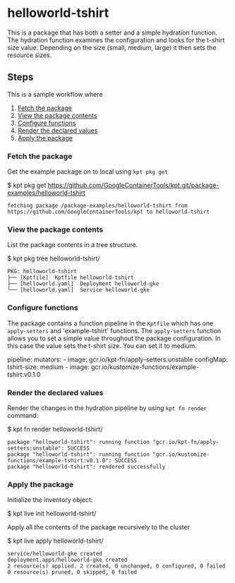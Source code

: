# helloworld-tshirt

This is a package that has both a setter and a simple hydration function.  The
hydration function examines the configuration and looks for the t-shirt size
value.  Depending on the size (small, medium, large) it then sets the 
resource sizes.

## Steps

This is a sample workflow where 

1. [Fetch the package](#fetch-the-package)
2. [View the package contents](#view-the-package-contents)
3. [Configure functions](#configure-functions)
4. [Render the declared values](#render-the-declared-values)
5. [Apply the package](#apply-the-package)

### Fetch the package

Get the example package on to local using `kpt pkg get`

  $ kpt pkg get https://github.com/GoogleContainerTools/kpt.git/package-examples/helloworld-tshirt

    fetching package /package-examples/helloworld-tshirt from https://github.com/GoogleContainerTools/kpt to helloworld-tshirt

### View the package contents

List the package contents in a tree structure.

  $ kpt pkg tree helloworld-tshirt/

    PKG: helloworld-tshirt
    ├── [Kptfile]  Kptfile helloworld-tshirt
    ├── [helloworld.yaml]  Deployment helloworld-gke
    └── [helloworld.yaml]  Service helloworld-gke

### Configure functions

The package contains a function pipeline in the `Kptfile` which has
one `apply-setters` and 'example-tshirt' functions.  The `apply-setters` 
function allows you to set a simple value throughout the package 
configuration.  In this case the value sets the t-shirt size.  You can 
set it to medium.

  pipeline:
    mutators:
      - image: gcr.io/kpt-fn/apply-setters:unstable
        configMap:
          tshirt-size: medium
      - image: gcr.io/kustomize-functions/example-tshirt:v0.1.0


### Render the declared values

Render the changes in the hydration pipeline by using `kpt fn render` command:

  $ kpt fn render helloworld-tshirt/

    package "helloworld-tshirt": running function "gcr.io/kpt-fn/apply-setters:unstable": SUCCESS
    package "helloworld-tshirt": running function "gcr.io/kustomize-functions/example-tshirt:v0.1.0": SUCCESS
    package "helloworld-tshirt": rendered successfully

### Apply the package

Initialize the inventory object:

  $ kpt live init helloworld-tshirt/

Apply all the contents of the package recursively to the cluster

  $ kpt live apply helloworld-tshirt/

    service/helloworld-gke created
    deployment.apps/helloworld-gke created
    2 resource(s) applied. 2 created, 0 unchanged, 0 configured, 0 failed
    0 resource(s) pruned, 0 skipped, 0 failed

